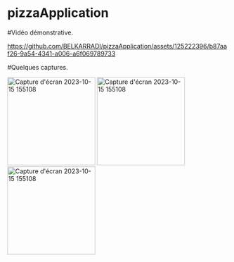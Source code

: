 # pizzaApplication
#Vidéo démonstrative. 

https://github.com/BELKARRADI/pizzaApplication/assets/125222396/b87aaf26-9a54-4341-a006-a6f069789733

#Quelques captures.

<img width="200" alt="Capture d'écran 2023-10-15 155108" src="https://github.com/BELKARRADI/pizzaApplication/assets/125222396/ba80fd1f-8867-420e-b733-7db8ce3f5d14">
<img width="200" alt="Capture d'écran 2023-10-15 155108" src="https://github.com/BELKARRADI/pizzaApplication/assets/125222396/16c1cd27-9d35-4f07-a050-9d9e59851575">
<img width="200" alt="Capture d'écran 2023-10-15 155108" src="https://github.com/BELKARRADI/pizzaApplication/assets/125222396/69e9196d-8a05-4fc3-9892-556bb44121fe">

